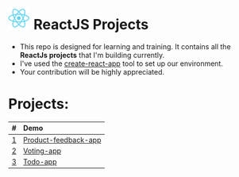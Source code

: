 # ![React logo](./logo.svg) ReactJS Projects 

- This repo is designed for learning and training. It contains all the **ReactJs projects** that I'm building currently.
- I've used the [create-react-app](https://github.com/facebookincubator/create-react-app) tool to set up our environment.
- Your contribution will be highly appreciated.

# Projects:

| #   | Demo |
|:----  | :---- |
| [1](https://github.com/ayahabeeb98/product-feedback-app) |  [Product-feedback-app](https://product-feedback-app-reactjs.vercel.app/) |
| [2](https://github.com/ayahabeeb98/voting_app_ReactJS) |  [Voting-app](https://product-feedback-app-sand.vercel.app/)
| [3](https://github.com/ayahabeeb98/todo_app_ReactJS) | [Todo-app](https://product-feedback-app-sand.vercel.app/)    |


